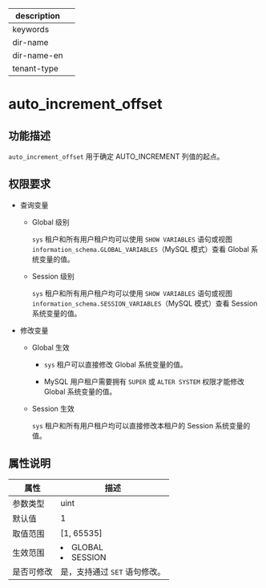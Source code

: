 |description||
|---|---|
|keywords||
|dir-name||
|dir-name-en||
|tenant-type||

# auto_increment_offset

## 功能描述

`auto_increment_offset` 用于确定 AUTO_INCREMENT 列值的起点。

## 权限要求

* 查询变量

  * Global 级别

    `sys` 租户和所有用户租户均可以使用 `SHOW VARIABLES` 语句或视图 `information_schema.GLOBAL_VARIABLES`（MySQL 模式）查看 Global 系统变量的值。

  * Session 级别

    `sys` 租户和所有用户租户均可以使用 `SHOW VARIABLES` 语句或视图 `information_schema.SESSION_VARIABLES`（MySQL 模式）查看 Session 系统变量的值。

* 修改变量

  * Global 生效

    * `sys` 租户可以直接修改 Global 系统变量的值。
  
    * MySQL 用户租户需要拥有 `SUPER` 或 `ALTER SYSTEM` 权限才能修改 Global 系统变量的值。

  * Session 生效

    `sys` 租户和所有用户租户均可以直接修改本租户的 Session 系统变量的值。

## 属性说明

| **属性** |                                                   **描述**                                                   |
|--------|------------------------------------------------------------------------------------------------------------|
| 参数类型   | uint                    |
| 默认值    | 1                       |
| 取值范围   | \[1, 65535\]            |
| 生效范围   | <li> GLOBAL   <li> SESSION    |
| 是否可修改 | 是，支持通过 `SET` 语句修改。|

